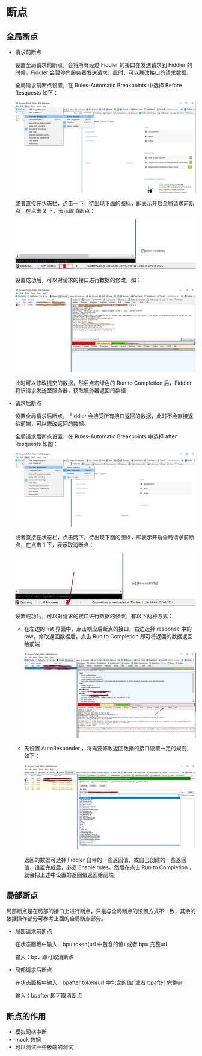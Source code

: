 # 断点

## 全局断点

+ 请求前断点

  设置全局请求前断点，会将所有经过 Fiddler 的接口在发送请求到 Fiddler 的时候，Fiddler 会暂停向服务器发送请求，此时，可以篡改接口的请求数据。

  全局请求前断点设置，在 Rules-Automatic Breakpoints 中选择 Before Resquests 如下：

  ![before](./images/before.png)

  或者直接在状态栏，点击一下，待出现下面的图标，即表示开启全局请求前断点，在点击 2 下，表示取消断点：

  ![before](./images/before1.png)

  设置成功后，可以对请求的接口进行数据的修改，如：

  ![before](./images/before2.png)

  此时可以修改提交的数据，然后点击绿色的 Run to Completion 后，Fiddler 将该请求发送至服务器，获取服务器返回的数据

+ 请求后断点

  设置全局请求后断点， Fiddler 会接受所有接口返回的数据，此时不会直接返给前端，可以修改返回的数据。

  全局请求后断点设置，在 Rules-Automatic Breakpoints 中选择 after Resquests 如图：

  ![after](./images/after.png)

  或者直接在状态栏，点击两下，待出现下面的图标，即表示开启全局请求前断点，在点击 1 下，表示取消断点：

  ![after](./images/after1.png)

  设置成功后，可以对请求的接口进行数据的修改，有以下两种方式：

  + 在左边的 list 界面中，点击响应后断点的接口，右边选择 response 中的 raw，修改返回数据后，点击 Run to Completion 即可将返回的数据返回给前端

    ![after](./images/after2.png)

  + 先设置 AutoResponder ，将需要修改返回数据的接口设置一定的规则，如下：

    ![after](./images/after3.png)

    返回的数据可选择 Fiddler 自带的一些返回值，或自己创建的一些返回值，设置完成后，必须 Enable rules。然后在点击 Run to Completion ，就会把上述中设置的返回值返回给前端。

## 局部断点

局部断点是在局部的接口上进行断点，只是与全局断点的设置方式不一致，其余的数据操作部分可参考上面的全局断点部分。

+ 局部请求前断点

  在状态面板中输入：bpu token(url 中包含的值) 或者 bpu 完整url

  输入：bpu 即可取消断点

+ 局部请求后断点

  在状态面板中输入：bpafter token(url 中包含的值) 或者 bpafter 完整url

  输入：bpafter 即可取消断点

## 断点的作用

+ 模拟网络中断
+ mock 数据
+ 可以测试一些极端的测试